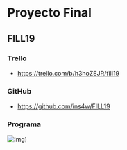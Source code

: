 # Proyecto Final

## FILL19

### Trello
- https://trello.com/b/h3hoZEJR/fill19

### GitHub
- https://github.com/ins4w/FILL19

### Programa
![img](i.imgur.com/epFBjJk.png))
